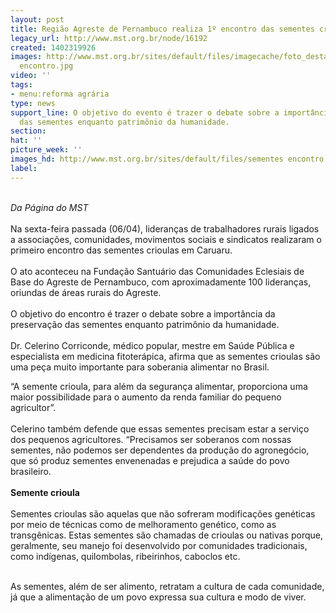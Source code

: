 ```yaml
---
layout: post
title: Região Agreste de Pernambuco realiza 1º encontro das sementes crioulas
legacy_url: http://www.mst.org.br/node/16192
created: 1402319926
images: http://www.mst.org.br/sites/default/files/imagecache/foto_destaque/sementes
  encontro.jpg
video: ''
tags:
- menu:reforma agrária
type: news
support_line: O objetivo do evento é trazer o debate sobre a importância da preservação
  das sementes enquanto patrimônio da humanidade.
section: 
hat: ''
picture_week: ''
images_hd: http://www.mst.org.br/sites/default/files/sementes encontro.jpg
label: 
---
```

<p><br><em>Da&nbsp;Página do MST</em><br><br>Na sexta-feira passada (06/04), lideranças de trabalhadores rurais ligados a associações, comunidades, movimentos sociais e sindicatos realizaram o primeiro encontro das sementes crioulas em Caruaru.<br><br>O ato aconteceu na Fundação Santuário das Comunidades Eclesiais de Base do Agreste de Pernambuco, com aproximadamente 100 lideranças, oriundas de áreas rurais do Agreste.<br><br>O objetivo do encontro é trazer o debate sobre a importância da preservação das sementes enquanto patrimônio da humanidade.<br><br>Dr. Celerino Corriconde, médico popular, mestre em Saúde Pública e especialista em medicina fitoterápica, afirma que as sementes crioulas são uma peça muito importante para soberania alimentar no Brasil.</p><p>“A semente crioula, para além da segurança alimentar, proporciona uma maior possibilidade para o aumento da renda familiar do pequeno agricultor”.<br><br>Celerino também defende que essas sementes precisam estar a serviço dos pequenos agricultores. “Precisamos ser soberanos com nossas sementes, não podemos ser dependentes da produção do agronegócio, que só produz sementes envenenadas e prejudica a saúde do povo brasileiro.<br><br><strong>Semente crioula</strong><br><br>Sementes crioulas são aquelas que não sofreram modificações genéticas por meio de técnicas como de melhoramento genético, como as transgênicas. Estas sementes são chamadas de crioulas ou nativas porque, geralmente, seu manejo foi desenvolvido por comunidades tradicionais, como indígenas, quilombolas, ribeirinhos, caboclos etc.<br>&nbsp;</p><p>As sementes, além de ser alimento, retratam a cultura de cada comunidade, já que a alimentação de um povo expressa sua cultura e modo de viver.</p>
